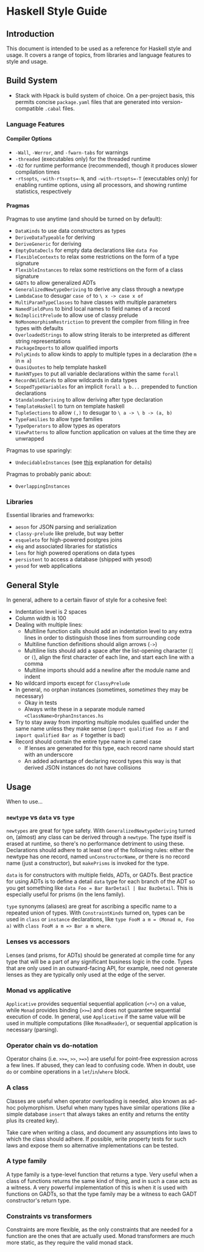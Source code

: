 # Haskell Style Guide

## Introduction

This document is intended to be used as a reference for Haskell style and usage. It covers a range
of topics, from libraries and language features to style and usage.

## Build System

- Stack with Hpack is build system of choice. On a per-project basis, this permits concise
  `package.yaml` files that are generated into version-compatible `.cabal` files.

### Language Features

#### Compiler Options

- `-Wall`, `-Werror`, and `-fwarn-tabs` for warnings
- `-threaded` (executables only) for the threaded runtime
- `-02` for runtime performance (recommended), though it produces slower compilation times
- `-rtsopts`, `-with-rtsopts=-N`, and `-with-rtsopts=-T` (executables only) for enabling runtime
  options, using all processors, and showing runtime statistics, respectively

#### Pragmas

Pragmas to use anytime (and should be turned on by default):

- `DataKinds` to use data constructors as types
- `DeriveDataTypeable` for deriving
- `DeriveGeneric` for deriving
- `EmptyDataDecls` for empty data declarations like `data Foo`
- `FlexibleContexts` to relax some restrictions on the form of a type signature
- `FlexibleInstances` to relax some restrictions on the form of a class signature
- `GADTs` to allow generalized ADTs
- `GeneralizedNewtypeDeriving` to derive any class through a newtype
- `LambdaCase` to desugar `case of` to `\ x -> case x of`
- `MultiParamTypeClasses` to have classes with multiple parameters
- `NamedFieldPuns` to bind local names to field names of a record
- `NoImplicitPrelude` to allow use of classy prelude
- `NoMonomorphismRestriction` to prevent the compiler from filling in free types with defaults
- `OverloadedStrings` to allow string literals to be interpreted as different string representations
- `PackageImports` to allow qualified imports
- `PolyKinds` to allow kinds to apply to multiple types in a declaration (the `m` in `m a`)
- `QuasiQuotes` to help template haskell
- `RankNTypes` to put all variable declarations within the same `forall`
- `RecordWildCards` to allow wildcards in data types
- `ScopedTypeVariables` for an implicit `forall a b...` prepended to function declarations
- `StandaloneDeriving` to allow deriving after type declaration
- `TemplateHaskell` to turn on template haskell
- `TupleSections` to allow `(,)` to desugar to `\ a -> \ b -> (a, b)`
- `TypeFamilies` to allow type families
- `TypeOperators` to allow types as operators
- `ViewPatterns` to allow function application on values at the time they are unwrapped

Pragmas to use sparingly:

- `UndecidableInstances` (see [this](https://www.reddit.com/r/haskell/comments/5zjwym/when_is_undecidableinstances_okay_to_use/) explanation for details)

Pragmas to probably panic about:

- `OverlappingInstances`

### Libraries

Essential libraries and frameworks:

- `aeson` for JSON parsing and serialization
- `classy-prelude` like prelude, but way better
- `esqueleto` for high-powered postgres joins
- `ekg` and associated libraries for statistics
- `lens` for high powered operations on data types
- `persistent` to access a database (shipped with yesod)
- `yesod` for web applications

## General Style

In general, adhere to a certain flavor of style for a cohesive feel:

- Indentation level is 2 spaces
- Column width is 100
- Dealing with multiple lines:
  - Multiline function calls should add an indentation level to any extra lines in order to
    distinguish those lines from surrounding code
  - Multiline function definitions should align arrows (`->`)
  - Multiline lists should add a space after the list-opening character (`[` or `(`), align the
    first character of each line, and start each line with a comma
  - Multiline imports should add a newline after the module name and indent
- No wildcard imports except for `ClassyPrelude`
- In general, no orphan instances (sometimes, _sometimes_ they may be necessary)
  - Okay in tests
  - Always write these in a separate module named `<ClassName>OrphanInstances.hs`
- Try to stay away from importing multiple modules qualified under the same name unless they make
  sense (`import qualified Foo as F` and `import qualified Bar as F` together is bad)
- Record should contain the entire type name in camel case
  - If lenses are generated for this type, each record name should start with an underscore
  - An added advantage of declaring record types this way is that derived JSON instances do not have
    collisions

## Usage

When to use...

### `newtype` vs `data` vs `type`

`newtypes` are great for type safety. With `GeneralizedNewtypeDeriving` turned on, (almost) any
class can be derived through a `newtype`. The type itself is erased at runtime, so there's no
performance detriment to using these. Declarations should adhere to at least one of the following
rules: either the newtype has one record, named `unConstructorName`, _or_ there is no record name
(just a constructor), but `makePrisms` is invoked for the type.

`data` is for constructors with multiple fields, ADTs, or GADTs. Best practice for using ADTs is to
define a detail `data` type for each branch of the ADT so you get something like `data Foo = Bar
BarDetail | Baz BazDetail`. This is especially useful for prisms (in the lens family).

`type` synonyms (aliases) are great for ascribing a specific name to a repeated union of types. With
`ConstraintKinds` turned on, types can be used in `class` or `instance` declarations, like `type
FooM a m = (Monad m, Foo a)` with `class FooM a m => Bar a m where`.

### Lenses vs accessors

Lenses (and prisms, for ADTs) should be generated at compile time for any type that will be a part
of any significant business logic in the code. Types that are only used in an outward-facing API,
for example, need not generate lenses as they are typically only used at the edge of the server.

### Monad vs applicative

`Applicative` provides sequential sequential application (`<*>`) on a value, while `Monad` provides
binding (`>>=`) and does not guarantee sequential execution of code. In general, use `Applicative`
if the same value will be used in multiple computations (like `MonadReader`), or sequential
application is necessary (parsing).

### Operator chain vs do-notation

Operator chains (i.e. `>>=`, `>>`, `>=>`) are useful for point-free expression across a few lines.
If abused, they can lead to confusing code. When in doubt, use `do` or combine operations in a
`let`/`in`/`where` block.

### A class

Classes are useful when operator overloading is needed, also known as ad-hoc polymorphism. Useful
when many types have similar operations (like a simple database `insert` that always takes an entity
and returns the entity plus its created key).

Take care when writing a class, and document any assumptions into laws to which the class should
adhere. If possible, write property tests for such laws and expose them so alternative
implementations can be tested.

### A type family

A type family is a type-level function that returns a type. Very useful when a class of functions
returns the same kind of thing, and in such a case acts as a witness. A very powerful implementation
of this is when it is used with functions on GADTs, so that the type family may be a witness to each
GADT constructor's return type.

### Constraints vs transformers

Constraints are more flexible, as the only constraints that are needed for a function are the ones
that are actually used. Monad transformers are much more static, as they require the valid monad
stack.
